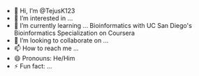 - 👋 Hi, I’m @TejusK123
- 👀 I’m interested in ...
- 🌱 I’m currently learning ... Bioinformatics with UC San Diego's Bioinformatics Specialization on Coursera
- 💞️ I’m looking to collaborate on ...
- 📫 How to reach me ... 
- 😄 Pronouns: He/Him
- ⚡ Fun fact: ...

<!---
TejusK123/TejusK123 is a ✨ special ✨ repository because its `README.md` (this file) appears on your GitHub profile.
You can click the Preview link to take a look at your changes.
--->
